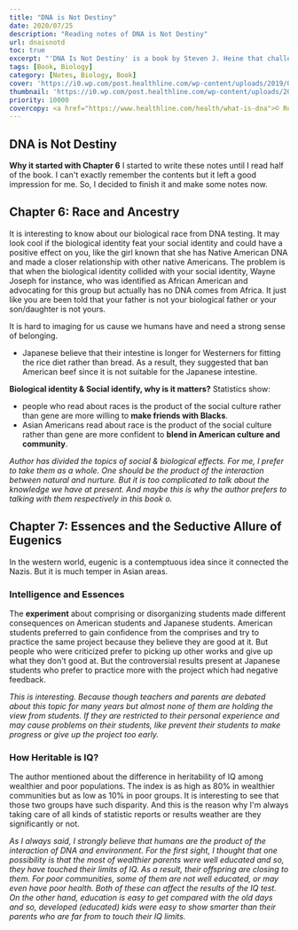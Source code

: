 ```yaml
---
title: "DNA is Not Destiny"
date: 2020/07/25
description: "Reading notes of DNA is Not Destiny"
url: dnaisnotd
toc: true
excerpt: "'DNA Is Not Destiny' is a book by Steven J. Heine that challenges the belief that genes determine human behavior and destiny. Heine argues that while genes play a role, many environmental factors also shape who we are, and he calls for a more nuanced view of the nature vs. nurture debate. <a title='ChatGPT'>Who said this?</a>"
tags: [Book, Biology]
category: [Notes, Biology, Book]
cover: 'https://i0.wp.com/post.healthline.com/wp-content/uploads/2019/08/DNA-01.jpg?w=640'
thumbnail: 'https://i0.wp.com/post.healthline.com/wp-content/uploads/2019/08/DNA-01.jpg?w=640'
priority: 10000
covercopy: <a href="https://www.healthline.com/health/what-is-dna">© Ruth Basagoitia</a>
---
```


## DNA is Not Destiny

**Why it started with Chapter 6**
I started to write these notes until I read half of the book. I can't exactly remember the contents but it left a good impression for me. So, I decided to finish it and make some notes now.

## Chapter 6: Race and Ancestry

It is interesting to know about our biological race from DNA testing. It may look cool if the biological identity feat your social identity and could have a positive effect on you, like the girl known that she has Native American DNA and made a closer relationship with other native Americans. The problem is that when the biological identity collided with your social identity, Wayne Joseph for instance, who was identified as African American and advocating for this group but actually has no DNA comes from Africa. It just like you are been told that your father is not your biological father or your son/daughter is not yours.

It is hard to imaging for us cause we humans have and need a strong sense of belonging.


- Japanese believe that their intestine is longer for Westerners for fitting the rice diet rather than bread. As a result, they suggested that ban American beef since it is not suitable for the Japanese intestine.

**Biological identity & Social identify, why is it matters?**
Statistics show:
- people who read about races is the product of the social culture rather than gene are more willing to **make friends with Blacks**.
- Asian Americans read about race is the product of the social culture rather than gene are more confident to **blend in American culture and community**.


*Author has divided the topics of social & biological effects. For me, I prefer to take them as a whole. One should be the product of the interaction between natural and nurture. But it is too complicated to talk about the knowledge we have at present. And maybe this is why the author prefers to talking with them respectively in this book o.*


## Chapter 7: Essences and the Seductive Allure of Eugenics

In the western world, eugenic is a contemptuous idea since it connected the Nazis. But it is much temper in Asian areas.
### Intelligence and Essences
The **experiment** about comprising or disorganizing students made different consequences on American students and Japanese students. American students preferred to gain confidence from the comprises and try to practice the same project because they believe they are good at it. But people who were criticized prefer to picking up other works and give up what they don't good at. But the controversial results present at Japanese students who prefer to practice more with the project which had negative feedback.

*This is interesting. Because though teachers and parents are debated about this topic for many years but almost none of them are holding the view from students. If they are restricted to their personal experience and may cause problems on their students, like prevent their students to make progress or give up the project too early.*

### How Heritable is IQ?
The author mentioned about the difference in heritability of IQ among wealthier and poor populations. The index is as high as 80% in wealthier communities but as low as 10% in poor groups. It is interesting to see that those two groups have such disparity. And this is the reason why I'm always taking care of all kinds of statistic reports or results weather are they significantly or not.

*As I always said, I strongly believe that humans are the product of the interaction of DNA and environment. For the first sight, I thought that one possibility is that the most of wealthier parents were well educated and so, they have touched their limits of IQ. As a result, their offspring are closing to them. For poor communities, some of them are not well educated, or may even have poor health.  Both of these can affect the results of the IQ test. On the other hand, education is easy to get compared with the old days and so, developed (educated) kids were easy to show smarter than their parents who are far from to touch their IQ limits.*
